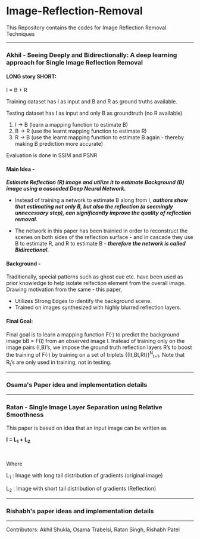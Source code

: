 # Image-Reflection-Removal
This Repository contains the codes for Image Reflection Removal Techniques

<hr/>

###  Akhil - Seeing Deeply and Bidirectionally: A deep learning approach for Single Image Reflection Removal

#### LONG story SHORT:

I = B +  R

Training dataset has I as input and B and R as ground truths available.

Testing dataset has I as input and only B as groundtruth (no R available)

1) I -> B     (learn a mapping function to estimate B)
2) B -> R    (use the learnt mapping function to estimate R)
3) R -> B    (use the learnt mapping function to estimate B again - thereby making B prediction more accurate)

Evaluation is done in SSIM and PSNR


#### Main Idea - 

***Estimate Reflection (R) image and utilize it to estimate Background (B) image using a cascaded Deep Neural Network.***

- Instead of training a network to estimate B along from I, ***authors show that estimating not only B, but also the reflection (a seemingly unnecessary step), can significantly improve the quality of reflection removal.***

- The network in this paper has been trainied in order to reconstruct the scenes on both sides of the reflection surface - and in cascade they use B to estimate R, and R to estimate B - ***therefore the network is called Bidirectional.***

#### Background - 

Traditionally, special patterns such as ghost cue etc. have been used as prior knowledge to help isolate relfection element from the overall image. 
Drawing motivation from the same - this paper,
- Utilizes Strong Edges to identify the background scene.
- Trained on images synthesized with highly blurred reflection layers.

#### Final Goal:
Final goal is to learn a mapping function F(·) to predict the background image bB = F(I) from an observed image I. Instead of training only on the image pairs (I,B)’s, we impose the ground truth reflection layers R’s to boost the training of F(·) by training on a set of triplets {(It,Bt,Rt)}<sup>N</sup><sub>t=1</sub>. Note that R<sub>t</sub>’s are only used in training, not in testing.

<hr/>

### Osama's Paper idea and implementation details

<hr/>

### Ratan - Single Image Layer Separation using Relative Smoothness

This paper is based on idea that an input image can be written as

**I = L<sub>1</sub> + L<sub>2</sub>**

<br/>

Where 

L<sub>1</sub> : Image with long tail distribution of gradients (original image)

L<sub>2</sub> : Image with short tail distribution of gradients (Reflection)

<hr/>

### Rishabh's paper ideas and implementation details

<hr/>

Contributors: Akhil Shukla, Osama Trabelsi, Ratan Singh, Rishabh Patel

